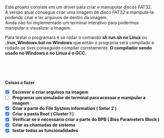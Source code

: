 <br>
Este projeto consiste em um driver para criar e manupular discos FAT32.<br>
A versão atual consegue criar uma imagem de disco FAT32 e manipula-la podendo criar e ler arquivos de dentro da imagem.<br>
Ainda não foi implementado um terminal interativo para podermos manipular e visualizar a imagem.<br>

Para testar o programara é só rodar o comando <b>sh run.sh no Linux</b> ou <b>./run_Windows.bat no Windows</b> que então o programa será compilado e rodado se tiver conseguido compilar corretamente. <b>
O compilador sendo usado no Windows e no Linux é o <b>GCC</b>.

<br><br><br>

<b> Coisas a fazer </b> <br>

- [x] Escrever e criar arquivos na imagem <br>
- [ ] Programar um simulador de terminal para acessar e manipular a imagem <br>
- [x] Criar a parte do File System information ( Setor 2 ) <br>
- [x] Criar a pasta Root ( Cluster 1 ) <br>
- [x] Verificar se é necessário criar a parte do BPB ( Bios Parameters Block )
- [x] Criar as chamadas de sistema
- [x] testar todas as funcionalidades
